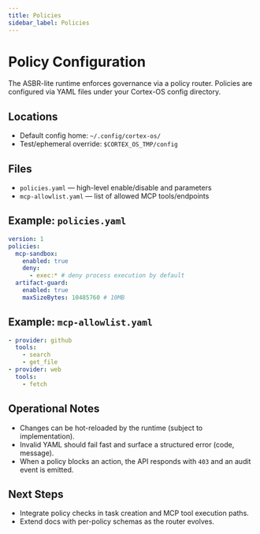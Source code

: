 ```yaml
---
title: Policies
sidebar_label: Policies
---
```


# Policy Configuration

The ASBR-lite runtime enforces governance via a policy router. Policies are configured via YAML files under your Cortex-OS config directory.

## Locations

- Default config home: `~/.config/cortex-os/`
- Test/ephemeral override: `$CORTEX_OS_TMP/config`

## Files

- `policies.yaml` — high-level enable/disable and parameters
- `mcp-allowlist.yaml` — list of allowed MCP tools/endpoints

## Example: `policies.yaml`

```yaml
version: 1
policies:
  mcp-sandbox:
    enabled: true
    deny:
      - exec:* # deny process execution by default
  artifact-guard:
    enabled: true
    maxSizeBytes: 10485760 # 10MB
```

## Example: `mcp-allowlist.yaml`

```yaml
- provider: github
  tools:
    - search
    - get_file
- provider: web
  tools:
    - fetch
```

## Operational Notes

- Changes can be hot-reloaded by the runtime (subject to implementation).
- Invalid YAML should fail fast and surface a structured error (code, message).
- When a policy blocks an action, the API responds with `403` and an audit event is emitted.

## Next Steps

- Integrate policy checks in task creation and MCP tool execution paths.
- Extend docs with per-policy schemas as the router evolves.
